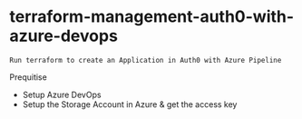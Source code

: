 # terraform-management-auth0-with-azure-devops
    Run terraform to create an Application in Auth0 with Azure Pipeline

Prequitise
+ Setup Azure DevOps
+ Setup the Storage Account in Azure & get the access key
